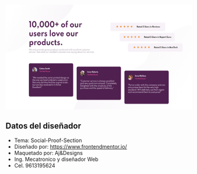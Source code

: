 <p><img src="assets/presentation.png" width="700"></p>

## Datos del diseñador

- Tema: Social-Proof-Section
- Diseñado por: https://www.frontendmentor.io/
- Maquetado por: Aj&Designs
- Ing. Mecatronico y diseñador Web
- Cel. 9613195624
